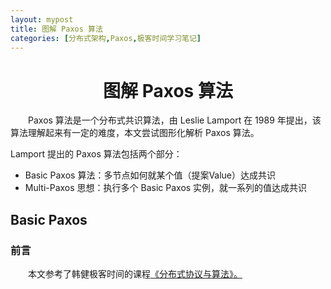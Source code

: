 ```yaml
---
layout: mypost
title: 图解 Paxos 算法
categories: [分布式架构,Paxos,极客时间学习笔记]
---
```

# <center>图解 Paxos 算法</center>
&emsp;&emsp;Paxos 算法是一个分布式共识算法，由 Leslie Lamport 在 1989 年提出，该算法理解起来有一定的难度，本文尝试图形化解析 Paxos 算法。

Lamport 提出的 Paxos 算法包括两个部分：
<ul>
    <li>Basic Paxos 算法：多节点如何就某个值（提案Value）达成共识</li>
    <li>Multi-Paxos 思想：执行多个 Basic Paxos 实例，就一系列的值达成共识</li>
</ul>

## Basic Paxos
### 前言











&emsp;&emsp;本文参考了韩健极客时间的课程<a href="https://time.geekbang.org/column/intro/279">《分布式协议与算法》。</a>

